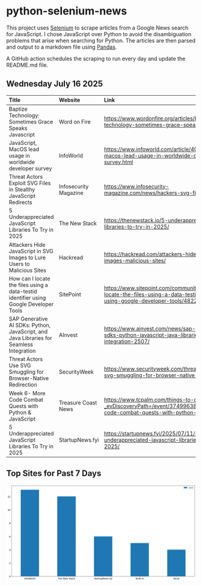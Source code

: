 # python-selenium-news

This project uses [Selenium](https://www.seleniumhq.org/) to scrape articles from a Google News search for JavaScript.
I chose JavaScript over Python to avoid the disambiguation problems that arise when searching for Python.
The articles are then parsed and output to a markdown file using [Pandas](https://pandas.pydata.org/).

A GitHub action schedules the scraping to run every day and update the README.md file.

## Wednesday July 16 2025


| Title                                                                                   | Website               | Link                                                                                                                                |
|:----------------------------------------------------------------------------------------|:----------------------|:------------------------------------------------------------------------------------------------------------------------------------|
| Baptize Technology: Sometimes Grace Speaks Javascript                                   | Word on Fire          | https://www.wordonfire.org/articles/baptize-technology-sometimes-grace-speaks-javascript/                                           |
| JavaScript, MacOS lead usage in worldwide developer survey                              | InfoWorld             | https://www.infoworld.com/article/4021972/javascript-macos-lead-usage-in-worldwide-developer-survey.html                            |
| Threat Actors Exploit SVG Files in Stealthy JavaScript Redirects                        | Infosecurity Magazine | https://www.infosecurity-magazine.com/news/hackers-svg-files-javascript/                                                            |
| 5 Underappreciated JavaScript Libraries To Try in 2025                                  | The New Stack         | https://thenewstack.io/5-underappreciated-javascript-libraries-to-try-in-2025/                                                      |
| Attackers Hide JavaScript in SVG Images to Lure Users to Malicious Sites                | Hackread              | https://hackread.com/attackers-hide-javascript-svg-images-malicious-sites/                                                          |
| How can I locate the files using a data-testid identifier using Google Developer Tools  | SitePoint             | https://www.sitepoint.com/community/t/how-can-i-locate-the-files-using-a-data-testid-identifier-using-google-developer-tools/482210 |
| SAP Generative AI SDKs: Python, JavaScript, and Java Libraries for Seamless Integration | AInvest               | https://www.ainvest.com/news/sap-generative-ai-sdks-python-javascript-java-libraries-seamless-integration-2507/                     |
| Threat Actors Use SVG Smuggling for Browser-Native Redirection                          | SecurityWeek          | https://www.securityweek.com/threat-actors-use-svg-smuggling-for-browser-native-redirection/                                        |
| Week 6- More Code Combat Quests with Python & JavaScript                                | Treasure Coast News   | https://www.tcpalm.com/things-to-do/events/?_evDiscoveryPath=/event/37499638a-week-6-more-code-combat-quests-with-python-javascript |
| 5 Underappreciated JavaScript Libraries To Try in 2025                                  | StartupNews.fyi       | https://startupnews.fyi/2025/07/11/5-underappreciated-javascript-libraries-to-try-in-2025/                                          |
## Top Sites for Past 7 Days

![Graph of Top Sites](https://raw.githubusercontent.com/dan-mba/python-selenium-news/main/last-week.png)
